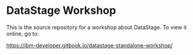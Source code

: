# DataStage Workshop

This is the source repository for a workshop about DataStage. To view it online, go to:

<https://ibm-developer.gitbook.io/datastage-standalone-workshop/>
